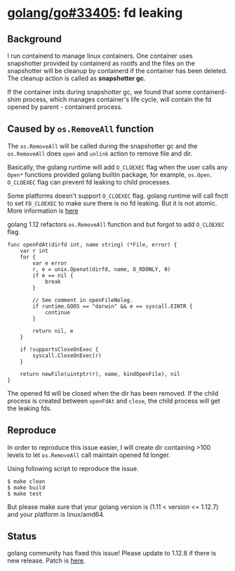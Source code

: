 # [golang/go#33405](https://github.com/golang/go/issues/33405): fd leaking

## Background

I run containerd to manage linux containers. One container uses snapshotter
provided by containerd as rootfs and the files on the snapshotter will be
cleanup by containerd if the container has been deleted. The cleanup action
is called as **snapshotter gc**.

If the container inits during snapshotter gc, we found that some
containerd-shim process, which manages container's life cycle, will contain
the fd opened by parent - containerd process.

## Caused by `os.RemoveAll` function

The `os.RemoveAll` will be called during the snapshotter gc and the
`os.RemoveAll` does `open` and `unlink` action to remove file and dir.

Basically, the golang runtime will add `O_CLOEXEC` flag when the user calls
any `Open*` functions provided golang builtin package, for example, `os.Open`.
`O_CLOEXEC` flag can prevent fd leaking to child processes.

Some platforms doesn't support `O_CLOEXEC` flag. golang runtime will call
fnctl to set `FD_CLOEXEC` to make sure there is no fd leaking. But it is not
atomic. More information is [here](https://docs.fedoraproject.org/en-US/Fedora_Security_Team/1/html/Defensive_Coding/sect-Defensive_Coding-Tasks-Descriptors-Child_Processes.html)

golang 1.12 refactors `os.RemoveAll` function and but forgot to add
`O_CLOEXEC` flag.

```
func openFdAt(dirfd int, name string) (*File, error) {
	var r int
	for {
		var e error
		r, e = unix.Openat(dirfd, name, O_RDONLY, 0)
		if e == nil {
			break
		}

		// See comment in openFileNolog.
		if runtime.GOOS == "darwin" && e == syscall.EINTR {
			continue
		}

		return nil, e
	}

	if !supportsCloseOnExec {
		syscall.CloseOnExec(r)
	}

	return newFile(uintptr(r), name, kindOpenFile), nil
}
```

The opened fd will be closed when the dir has been removed. If the child
process is created between `openFdAt` and `close`, the child process will
get the leaking fds.

## Reproduce

In order to reproduce this issue easier, I will create dir containing >100
levels to let `os.RemoveAll` call maintain opened fd longer.

Using following script to reproduce the issue.

```
$ make clean
$ make build
$ make test
```

But please make sure that your golang version is (1.11 < version <= 1.12.7)
and your platform is linux/amd64.

## Status

golang community has fixed this issue! Please update to 1.12.8 if there is new
release. Patch is [here](https://golang.org/cl/188538).
